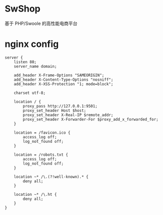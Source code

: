 # SwShop
基于 PHP/Swoole 的高性能电商平台

# nginx config
    server {
        listen 80;
        server_name domain;
    
        add_header X-Frame-Options "SAMEORIGIN";
        add_header X-Content-Type-Options "nosniff";
        add_header X-XSS-Protection "1; mode=block";
    
        charset utf-8;
    
        location / {
            proxy_pass http://127.0.0.1:9501;
            proxy_set_header Host $host;
            proxy_set_header X-Real-IP $remote_addr;
            proxy_set_header X-Forwarder-For $proxy_add_x_forwarded_for;
        }
    
        location = /favicon.ico {
            access_log off;
            log_not_found off;
        }
    
        location = /robots.txt {
            access_log off;
            log_not_found off;
        }
    
        location ~* /\.(?!well-known).* {
            deny all;
        }
    
        location ~* /\.ht {
            deny all;
        }
    }

